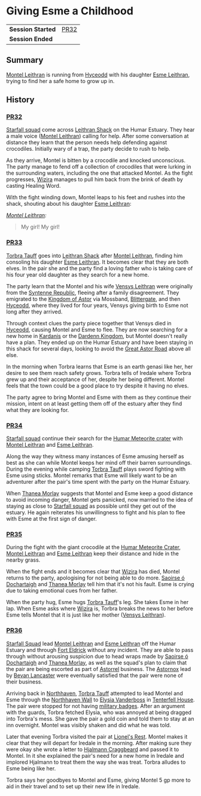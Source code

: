 # Giving Esme a Childhood

|||
| --- | --- |
| **Session Started** | [PR32](../sessions/PR32.md) | storyline.2
| **Session Ended** | |

## Summary

[Montel Leithran](../characters/montel-leithran.md) is running from [Hyceodd](../places/towns/hyceodd.md) with his daughter [Esme Leithran](../characters/esme-leithran.md), trying to find her a safe home to grow up in.

## History

### [PR32](../sessions/PR32.md)

[Starfall squad](../organisations/astorrel/squads/starfall-squad.md) come across [Leithran Shack](../places/buildings/leithran-shack.md) on the Humar Estuary. They hear a male voice ([Montel Leithran](../characters/montel-leithran.md)) calling for help. After some conversation at distance they learn that the person needs help defending against crocodiles. Initially wary of a trap, the party decide to rush to help.

As they arrive, Montel is bitten by a crocodile and knocked unconscious. The party manage to fend off a collection of crocodiles that were lurking in the surrounding waters, including the one that attacked Montel. As the fight progresses, [Wizira](../characters/wizira.md) manages to pull him back from the brink of death by casting Healing Word.

With the fight winding down, Montel leaps to his feet and rushes into the shack, shouting about his daughter [Esme Leithran](../characters/esme-leithran.md):

*[Montel Leithran](../characters/montel-leithran.md):*
> My girl! My girl!

### [PR33](../sessions/PR33.md)

[Torbra Tauff](../characters/torbra-tauff.md) goes into [Leithran Shack](../places/buildings/leithran-shack.md) after [Montel Leithran](../characters/montel-leithran.md), finding him consoling his daughter [Esme Leithran](../characters/esme-leithran.md). It becomes clear that they are both elves. In the pair she and the party find a loving father who is taking care of his four year old daughter as they search for a new home.

The party learn that the Montel and his wife [Vensys Leithran](../characters/vensys-leithran.md) were originally from the [Syntenne Republic](../civilisations/syntenne-republic/syntenne-republic.md), fleeing after a family disagreement. They emigrated to the [Kingdom of Astor](../civilisations/kingdom-of-astor/kingdom-of-astor.md) via Mossband, [Blittergate](../places/towns/blittergate.md), and then [Hyceodd](../places/towns/hyceodd.md), where they lived for four years, Vensys giving birth to Esme not long after they arrived.

Through context clues the party piece together that Vensys died in [Hyceodd](../places/towns/hyceodd.md), causing Montel and Esme to flee. They are now searching for a new home in [Kardanis](../places/regions/kardanis.md) or the [Dardenn Kingdom](../civilisations/dardenn-kingdom/dardenn-kingdom.md), but Montel doesn't really have a plan. They ended up on the Humar Estuary and have been staying in this shack for several days, looking to avoid the [Great Astor Road](../places/roads/great-astor-road.md) above all else.

In the morning when Torbra learns that Esme is an earth genasi like her, her desire to see them reach safety grows. Torbra tells of Iredale where Torbra grew up and their acceptance of her, despite her being different. Montel feels that the town could be a good place to try despite it having no elves.

The party agree to bring Montel and Esme with them as they continue their mission, intent on at least getting them off of the estuary after they find what they are looking for.

### [PR34](../sessions/PR34.md)

[Starfall squad](../organisations/astorrel/squads/starfall-squad.md) continue their search for the [Humar Meteorite crater](../places/rivers-lakes/humar-meteorite-crater.md) with [Montel Leithran](../characters/montel-leithran.md) and [Esme Leithran](../characters/esme-leithran.md).

Along the way they witness many instances of Esme amusing herself as best as she can while Montel keeps her mind off their barren surroundings. During the evening while camping [Torbra Tauff](../characters/torbra-tauff.md) plays sword fighting with Esme using sticks. Montel remarks that Esme will likely want to be an adventurer after the pair's time spent with the party on the Humar Estuary.

When [Thanea Morlay](../characters/thanea-morlay.md) suggests that Montel and Esme keep a good distance to avoid incoming danger, Montel gets panicked, now married to the idea of staying as close to [Starfall squad](../organisations/astorrel/squads/starfall-squad.md) as possible until they get out of the estuary. He again reiterates his unwillingness to fight and his plan to flee with Esme at the first sign of danger.

### [PR35](../sessions/PR35.md)

During the fight with the giant crocodile at the [Humar Meteorite Crater](../places/rivers-lakes/humar-meteorite-crater.md), [Montel Leithran](../characters/montel-leithran.md) and [Esme Leithran](../characters/esme-leithran.md) keep their distance and hide in the nearby grass.

When the fight ends and it becomes clear that [Wizira](../characters/wizira.md) has died, Montel returns to the party, apologising for not being able to do more. [Saoirse ó Dochartaigh](../characters/saoirse-o-dochartaigh.md) and [Thanea Morlay](../characters/thanea-morlay.md) tell him that it's not his fault. Esme is crying due to taking emotional cues from her father.

When the party hug, Esme hugs [Torbra Tauff](../characters/torbra-tauff.md)'s leg. She takes Esme in her lap. When Esme asks where [Wizira](../characters/wizira.md) is, Torbra breaks the news to her before Esme tells Montel that it is just like her mother ([Vensys Leithran](../characters/vensys-leithran.md)).

### [PR36](../sessions/PR36.md)

[Starfall Squad](../organisations/astorrel/squads/starfall-squad.md) lead [Montel Leithran](../characters/montel-leithran.md) and [Esme Leithran](../characters/esme-leithran.md) off the Humar Estuary and through [Fort Eldrick](../places/forts/fort-eldrick.md) without any incident. They are able to pass through without arousing suspicion due to head wraps made by [Saoirse ó Dochartaigh](../characters/saoirse-o-dochartaigh.md) and [Thanea Morlay](../characters/thanea-morlay.md), as well as the squad's plan to claim that the pair are being escorted as part of [Astorrel](../organisations/astorrel/astorrel.md) business. The [Astornox](../organisations/astornox/astornox.md) lead by [Bevan Lancaster](../characters/bevan-lancaster.md) were eventually satisfied that the pair were none of their business.

Arriving back in [Northhaven](../places/cities/northhaven.md), [Torbra Tauff](../characters/torbra-tauff.md) attempted to lead Montel and Esme through the [Northhaven Wall](../places/structures/northhaven-wall.md) to [Elysia Vanderboss](../characters/elysia-vanderboss.md) in [Tenterfell House](../places/buildings/tenterfell-house.md). The pair were stopped for not having [military badges](../civilisations/kingdom-of-astor/military-badges.md). After an argument with the guards, Torbra fetched Elysia, who was annoyed at being dragged into Torbra's mess. She gave the pair a gold coin and told them to stay at an inn overnight. Montel was visibly shaken and did what he was told.

Later that evening Torbra visited the pair at [Lionel's Rest](../places/buildings/inns-taverns/lionels-rest.md). Montel makes it clear that they will depart for Iredale in the morning. After making sure they were okay she wrote a letter to [Hjalmann Craggbeard](../characters/hjalmann-craggbeard.md) and passed it to Montel. In it she explained the pair's need for a new home in Iredale and implored Hjalmann to treat them the way she was treat. Torbra alludes to Esme being like her.

Torbra says her goodbyes to Montel and Esme, giving Montel 5 gp more to aid in their travel and to set up their new life in Iredale.
